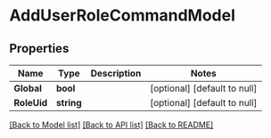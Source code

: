 # AddUserRoleCommandModel

## Properties
Name | Type | Description | Notes
------------ | ------------- | ------------- | -------------
**Global** | **bool** |  | [optional] [default to null]
**RoleUid** | **string** |  | [optional] [default to null]

[[Back to Model list]](../README.md#documentation-for-models) [[Back to API list]](../README.md#documentation-for-api-endpoints) [[Back to README]](../README.md)


